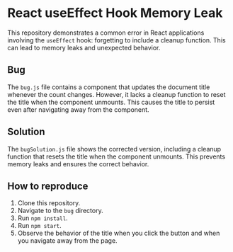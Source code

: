 # React useEffect Hook Memory Leak

This repository demonstrates a common error in React applications involving the `useEffect` hook: forgetting to include a cleanup function. This can lead to memory leaks and unexpected behavior.

## Bug
The `bug.js` file contains a component that updates the document title whenever the count changes. However, it lacks a cleanup function to reset the title when the component unmounts. This causes the title to persist even after navigating away from the component.

## Solution
The `bugSolution.js` file shows the corrected version, including a cleanup function that resets the title when the component unmounts. This prevents memory leaks and ensures the correct behavior.

## How to reproduce
1. Clone this repository.
2. Navigate to the `bug` directory.
3. Run `npm install`.
4. Run `npm start`.
5. Observe the behavior of the title when you click the button and when you navigate away from the page.